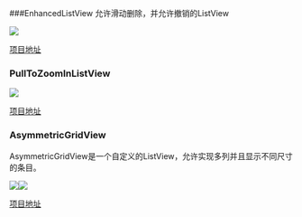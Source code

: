 ###EnhancedListView
允许滑动删除，并允许撤销的ListView

![](https://raw.githubusercontent.com/ITBox/AndroidOpenSourceCollection/master/Asset/EnhancedListView.gif)

[项目地址](https://github.com/timroes/EnhancedListView)

### PullToZoomInListView ###

![](https://github.com/matrixxun/PullToZoomInListView/raw/master/art/pull-to-zoom.gif)

[项目地址](https://github.com/matrixxun/PullToZoomInListView)


### AsymmetricGridView ###

AsymmetricGridView是一个自定义的ListView，允许实现多列并且显示不同尺寸的条目。

![](https://raw.githubusercontent.com/felipecsl/AsymmetricGridView/master/screenshots/ss_2_cols.png)![](https://raw.githubusercontent.com/felipecsl/AsymmetricGridView/master/screenshots/ss_5_cols.png)

[项目地址](https://github.com/felipecsl/AsymmetricGridView)